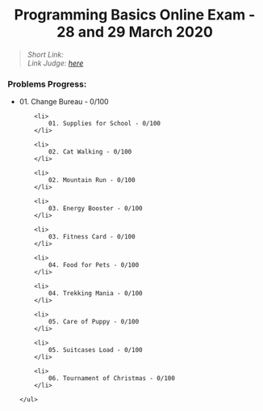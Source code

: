 <h1 align="center">Programming Basics Online Exam - 28 and 29 March 2020</h1>

<blockquote>
    <i>
        Short Link: 
    </i>
    <br>
    <i>
        Link Judge: <a href="https://judge.softuni.bg/Contests/Practice/Index/2275#10">here</a>
    </i>
</blockquote>

<h3>Problems Progress:</h3>
    <ul>
        <li>
            01. Change Bureau - 0/100
        </li>

        <li>
            01. Supplies for School - 0/100
        </li>

        <li>
            02. Cat Walking - 0/100
        </li>

        <li>
            02. Mountain Run - 0/100
        </li>

        <li>
            03. Energy Booster - 0/100
        </li>

        <li>
            03. Fitness Card - 0/100
        </li>

        <li>
            04. Food for Pets - 0/100
        </li>

        <li>
            04. Trekking Mania - 0/100
        </li>

        <li>
            05. Care of Puppy - 0/100
        </li>

        <li>
            05. Suitcases Load - 0/100
        </li>

        <li>
            06. Tournament of Christmas - 0/100
        </li>

    </ul>